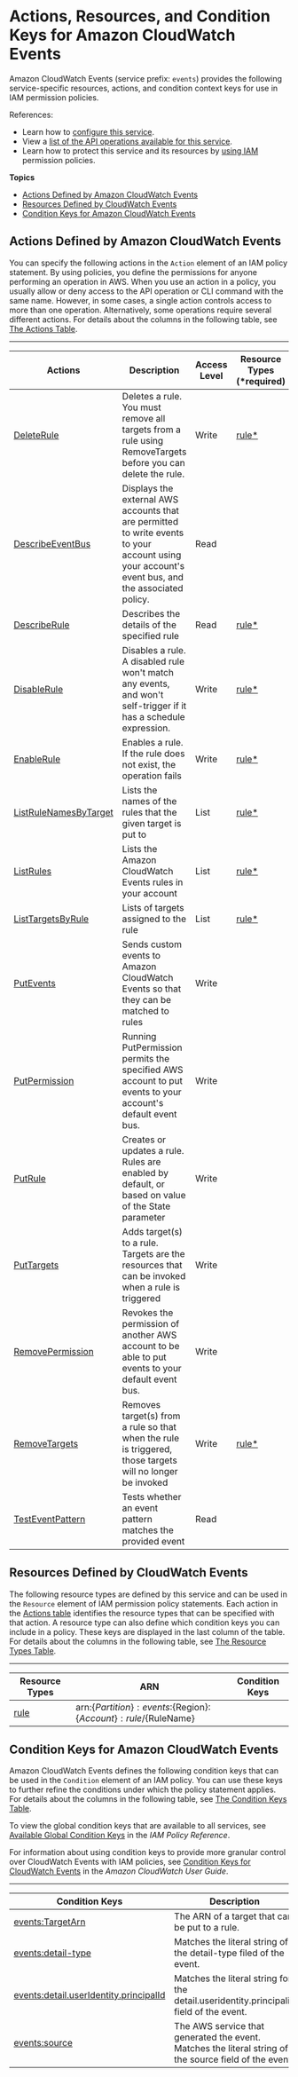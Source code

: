 # Actions, Resources, and Condition Keys for Amazon CloudWatch Events<a name="list_amazoncloudwatchevents"></a>

Amazon CloudWatch Events \(service prefix: `events`\) provides the following service\-specific resources, actions, and condition context keys for use in IAM permission policies\.

References:
+ Learn how to [configure this service](http://docs.aws.amazon.com/AmazonCloudWatch/latest/events/)\.
+ View a [list of the API operations available for this service](http://docs.aws.amazon.com/AmazonCloudWatchEvents/latest/APIReference/)\.
+ Learn how to protect this service and its resources by [using IAM](http://docs.aws.amazon.com/AmazonCloudWatch/latest/events/auth-and-access-control-cwe.html) permission policies\.

**Topics**
+ [Actions Defined by Amazon CloudWatch Events](#amazoncloudwatchevents-actions-as-permissions)
+ [Resources Defined by CloudWatch Events](#amazoncloudwatchevents-resources-for-iam-policies)
+ [Condition Keys for Amazon CloudWatch Events](#amazoncloudwatchevents-policy-keys)

## Actions Defined by Amazon CloudWatch Events<a name="amazoncloudwatchevents-actions-as-permissions"></a>

You can specify the following actions in the `Action` element of an IAM policy statement\. By using policies, you define the permissions for anyone performing an operation in AWS\. When you use an action in a policy, you usually allow or deny access to the API operation or CLI command with the same name\. However, in some cases, a single action controls access to more than one operation\. Alternatively, some operations require several different actions\. For details about the columns in the following table, see [The Actions Table](reference_policies_actions-resources-contextkeys.md#actions_table)\.


****  

| Actions | Description | Access Level | Resource Types \(\*required\) | Condition Keys | Dependent Actions | 
| --- | --- | --- | --- | --- | --- | 
|   [ DeleteRule ](http://docs.aws.amazon.com/AmazonCloudWatchEvents/latest/APIReference/API_DeleteRule.html)  | Deletes a rule\. You must remove all targets from a rule using RemoveTargets before you can delete the rule\. | Write |   [ rule\* ](#amazoncloudwatchevents-rule)   |  |  | 
|   [ DescribeEventBus ](http://docs.aws.amazon.com/AmazonCloudWatchEvents/latest/APIReference/API_DescribeEventBus.html)  | Displays the external AWS accounts that are permitted to write events to your account using your account's event bus, and the associated policy\. | Read |  |  |  | 
|   [ DescribeRule ](http://docs.aws.amazon.com/AmazonCloudWatchEvents/latest/APIReference/API_DescribeRule.html)  | Describes the details of the specified rule | Read |   [ rule\* ](#amazoncloudwatchevents-rule)   |  |  | 
|   [ DisableRule ](http://docs.aws.amazon.com/AmazonCloudWatchEvents/latest/APIReference/API_DisableRule.html)  | Disables a rule\. A disabled rule won't match any events, and won't self\-trigger if it has a schedule expression\. | Write |   [ rule\* ](#amazoncloudwatchevents-rule)   |  |  | 
|   [ EnableRule ](http://docs.aws.amazon.com/AmazonCloudWatchEvents/latest/APIReference/API_EnableRule.html)  | Enables a rule\. If the rule does not exist, the operation fails | Write |   [ rule\* ](#amazoncloudwatchevents-rule)   |  |  | 
|   [ ListRuleNamesByTarget ](http://docs.aws.amazon.com/AmazonCloudWatchEvents/latest/APIReference/API_ListRuleNamesByTarget.html)  | Lists the names of the rules that the given target is put to | List |   [ rule\* ](#amazoncloudwatchevents-rule)   |  |  | 
|   [ ListRules ](http://docs.aws.amazon.com/AmazonCloudWatchEvents/latest/APIReference/API_ListRules.html)  | Lists the Amazon CloudWatch Events rules in your account | List |   [ rule\* ](#amazoncloudwatchevents-rule)   |  |  | 
|   [ ListTargetsByRule ](http://docs.aws.amazon.com/AmazonCloudWatchEvents/latest/APIReference/API_ListTargetsByRule.html)  | Lists of targets assigned to the rule | List |   [ rule\* ](#amazoncloudwatchevents-rule)   |  |  | 
|   [ PutEvents ](http://docs.aws.amazon.com/AmazonCloudWatchEvents/latest/APIReference/API_PutEvents.html)  | Sends custom events to Amazon CloudWatch Events so that they can be matched to rules | Write |  |  |  | 
|   [ PutPermission ](http://docs.aws.amazon.com/AmazonCloudWatchEvents/latest/APIReference/API_PutPermission.html)  | Running PutPermission permits the specified AWS account to put events to your account's default event bus\. | Write |  |  |  | 
|   [ PutRule ](http://docs.aws.amazon.com/AmazonCloudWatchEvents/latest/APIReference/API_PutRule.html)  | Creates or updates a rule\. Rules are enabled by default, or based on value of the State parameter | Write |  |   [ events:detail\.userIdentity\.principalId ](#amazoncloudwatchevents-events_detail.userIdentity.principalId)   [ events:detail\-type ](#amazoncloudwatchevents-events_detail-type)   [ events:source ](#amazoncloudwatchevents-events_source)   |  | 
|   [ PutTargets ](http://docs.aws.amazon.com/AmazonCloudWatchEvents/latest/APIReference/API_PutTargets.html)  | Adds target\(s\) to a rule\. Targets are the resources that can be invoked when a rule is triggered | Write |  |   [ events:TargetArn ](#amazoncloudwatchevents-events_TargetArn)   |  | 
|   [ RemovePermission ](http://docs.aws.amazon.com/AmazonCloudWatchEvents/latest/APIReference/API_RemovePermission.html)  | Revokes the permission of another AWS account to be able to put events to your default event bus\. | Write |  |  |  | 
|   [ RemoveTargets ](http://docs.aws.amazon.com/AmazonCloudWatchEvents/latest/APIReference/API_RemoveTargets.html)  | Removes target\(s\) from a rule so that when the rule is triggered, those targets will no longer be invoked | Write |   [ rule\* ](#amazoncloudwatchevents-rule)   |  |  | 
|   [ TestEventPattern ](http://docs.aws.amazon.com/AmazonCloudWatchEvents/latest/APIReference/API_TestEventPattern.html)  | Tests whether an event pattern matches the provided event | Read |  |  |  | 

## Resources Defined by CloudWatch Events<a name="amazoncloudwatchevents-resources-for-iam-policies"></a>

The following resource types are defined by this service and can be used in the `Resource` element of IAM permission policy statements\. Each action in the [Actions table](#amazoncloudwatchevents-actions-as-permissions) identifies the resource types that can be specified with that action\. A resource type can also define which condition keys you can include in a policy\. These keys are displayed in the last column of the table\. For details about the columns in the following table, see [The Resource Types Table](reference_policies_actions-resources-contextkeys.md#resources_table)\.


****  

| Resource Types | ARN | Condition Keys | 
| --- | --- | --- | 
|   [ rule ](http://docs.aws.amazon.com/AmazonCloudWatch/latest/events/iam-access-control-identity-based-cwe.html#CWE_ARN_Format)  |  arn:$\{Partition\}:events:$\{Region\}:$\{Account\}:rule/$\{RuleName\}  |  | 

## Condition Keys for Amazon CloudWatch Events<a name="amazoncloudwatchevents-policy-keys"></a>

Amazon CloudWatch Events defines the following condition keys that can be used in the `Condition` element of an IAM policy\. You can use these keys to further refine the conditions under which the policy statement applies\. For details about the columns in the following table, see [The Condition Keys Table](reference_policies_actions-resources-contextkeys.md#context_keys_table)\.

To view the global condition keys that are available to all services, see [Available Global Condition Keys](reference_policies_condition-keys.html#AvailableKeys) in the *IAM Policy Reference*\.

For information about using condition keys to provide more granular control over CloudWatch Events with IAM policies, see [Condition Keys for CloudWatch Events](http://docs.aws.amazon.com/AmazonCloudWatch/latest/DeveloperGuide/EventsConditionKeys.html) in the *Amazon CloudWatch User Guide*\.


****  

| Condition Keys | Description | Type | 
| --- | --- | --- | 
|   [ events:TargetArn ](http://docs.aws.amazon.com/AmazonCloudWatch/latest/events/policy-keys-cwe.html#LimitingAccessToTargets)  | The ARN of a target that can be put to a rule\. | ARN | 
|   [ events:detail\-type ](http://docs.aws.amazon.com/AmazonCloudWatch/latest/events/policy-keys-cwe.html#EventsPatternDetailType)  | Matches the literal string of the detail\-type filed of the event\. | String | 
|   [ events:detail\.userIdentity\.principalId ](http://docs.aws.amazon.com/AmazonCloudWatch/latest/events/policy-keys-cwe.html#ConsumeSpecificEvents)  | Matches the literal string for the detail\.useridentity\.principalid field of the event\. | String | 
|   [ events:source ](http://docs.aws.amazon.com/AmazonCloudWatch/latest/events/policy-keys-cwe.html#EventsLimitAccessControl)  | The AWS service that generated the event\. Matches the literal string of the source field of the event\. | String | 